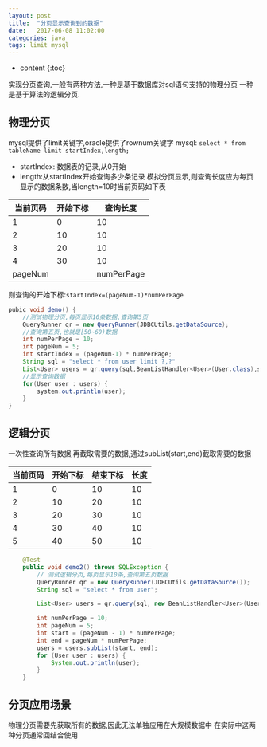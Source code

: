 ```yaml
---
layout: post
title:  "分页显示查询到的数据"
date:   2017-06-08 11:02:00 
categories: java
tags: limit mysql
---
```


* content
{:toc}

实现分页查询,一般有两种方法,一种是基于数据库对sql语句支持的物理分页
一种是基于算法的逻辑分页.




## 物理分页
mysql提供了limit关键字,oracle提供了rownum关键字
mysql: `select * from tableName limit startIndex,length;`
  - startIndex: 数据表的记录,从0开始
  - length:从startIndex开始查询多少条记录
模拟分页显示,则查询长度应为每页显示的数据条数,当length=10时当前页码如下表

|当前页码|开始下标|查询长度|
|--|--|--|
|1	 |0	    |10	|
|2	 |10	|10	|
|3	 |20	|10	|
|4	 |30	|10	|
|pageNum|    |numPerPage|

则查询的开始下标:`startIndex=(pageNum-1)*numPerPage`
```java
pubic void demo() {
    //测试物理分页,每页显示10条数据,查询第5页
    QueryRunner qr = new QueryRunner(JDBCUtils.getDataSource);
    //查询第五页,也就是[50~60)数据
    int numPerPage = 10;
    int pageNum = 5;
    int startIndex = (pageNum-1) * numPerPage;
    String sql = "select * from user limit ?,?"
    List<User> users = qr.query(sql,BeanListHandler<User>(User.class),startIndex,numPerPage);
    //显示查询数据
    for(User user : users) {
        system.out.println(user);
    }
}
```

## 逻辑分页
一次性查询所有数据,再截取需要的数据,通过subList(start,end)截取需要的数据

当前页码|开始下标|结束下标|长度
--|--|--|--
1   |0   |10 |10
2   |10  |20 |10
3   |20  |30 |10
4   |30  |40 |10
5   |40  |50 |10

```java
    @Test
    public void demo2() throws SQLException {
        // 测试逻辑分页,每页显示10条,查询第五页数据
        QueryRunner qr = new QueryRunner(JDBCUtils.getDataSource());
        String sql = "select * from user";

        List<User> users = qr.query(sql, new BeanListHandler<User>(User.class));

        int numPerPage = 10;
        int pageNum = 5;
        int start = (pageNum - 1) * numPerPage;
        int end = pageNum * numPerPage;
        users = users.subList(start, end);
        for (User user : users) {
            System.out.println(user);
        }
    }
```

## 分页应用场景
物理分页需要先获取所有的数据,因此无法单独应用在大规模数据中
在实际中这两种分页通常回结合使用

